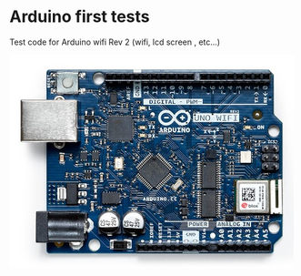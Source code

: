 # Arduino first tests

Test code for Arduino wifi Rev 2 (wifi, lcd screen , etc...)



![arduino image](https://raw.githubusercontent.com/stpapaix/arduino-first-tests/master/images/arduino-pic.jpg?token=AEVF7GF6GDEOL7WNWTBIUNC6RL7ZO)
